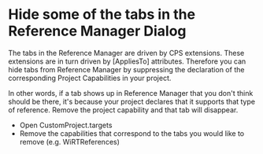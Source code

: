 Hide some of the tabs in the Reference Manager Dialog
=====================================================

The tabs in the Reference Manager are driven by CPS extensions. These
extensions are in turn driven by [AppliesTo] attributes. Therefore you
can hide tabs from Reference Manager by suppressing the declaration of
the corresponding Project Capabilities in your project. 


In other words, if a tab shows up in Reference Manager that you don't
think should be there, it's because your project declares that it supports
that type of reference. Remove the project capability and that tab will
disappear.


- Open CustomProject.targets
- Remove the capabilities that correspond to the tabs you would like to remove (e.g. WiRTReferences)

<ProjectCapability Include="AssemblyReferences;COMReferences;ProjectReferences;WinRTReferences;SDKReferences"
/>

